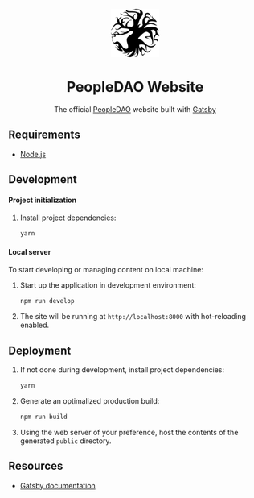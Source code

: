 <p align="center">
  <a href="https://people-dao.com" target="_blank"><img height="96" src="static/assets/icons/peopledao/logo.svg" alt="PeopleDAO logo" /></a>
</p>
<h1 align="center">
  PeopleDAO Website
</h1>

<p align="center">
The official <a href="https://people-dao.com" target="_blank">PeopleDAO</a> website built with <a href="https://www.gatsbyjs.org/" target="_blank">Gatsby</a>
</p>

## Requirements

- [Node.js](https://nodejs.org/en/)

## Development

#### Project initialization

1. Install project dependencies:
   ```sh
   yarn
   ```

#### Local server

To start developing or managing content on local machine:
1. Start up the application in development environment:
    ```sh
    npm run develop
    ```
2. The site will be running at `http://localhost:8000` with hot-reloading enabled.
   
## Deployment

1. If not done during development, install project dependencies:
   ```sh
   yarn
   ```
2. Generate an optimalized production build:
   ```sh
   npm run build
   ```
3. Using the web server of your preference, host the contents of the generated `public` directory.

## Resources

- [Gatsby documentation](https://www.gatsbyjs.com/docs)
